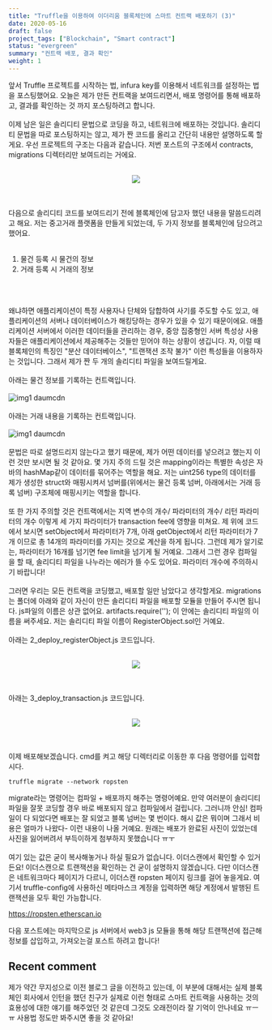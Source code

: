 ```yaml
---
title: "Truffle을 이용하여 이더리움 블록체인에 스마트 컨트랙 배포하기 (3)"
date: 2020-05-16
draft: false
project_tags: ["Blockchain", "Smart contract"]
status: "evergreen"
summary: "컨트랙 배포, 결과 확인"
weight: 1
---
```

앞서 Truffle 프로젝트를 시작하는 법, infura key를 이용해서 네트워크를 설정하는 법을 포스팅했어요. 오늘은 제가 만든 컨트랙을 보여드리면서, 배포 명령어를 통해 배포하고, 결과를 확인하는 것 까지 포스팅하려고 합니다. 
</br>
</br>
이제 남은 일은 솔리디티 문법으로 코딩을 하고, 네트워크에 배포하는 것입니다. 솔리디티 문법을 따로 포스팅하지는 않고, 제가 짠 코드를 올리고 간단히 내용만 설명하도록 할게요. 우선 프로젝트의 구조는 다음과 같습니다. 저번 포스트의 구조에서 contracts, migrations 디렉터리만 보여드리는 거에요.
</br>
</br>
<p align="center"><img src="https://user-images.githubusercontent.com/57793091/151474769-f89bf437-d032-4656-a35a-067b4d2fe36c.png"></p>
</br>
</br>
다음으로 솔리디티 코드를 보여드리기 전에 블록체인에 담고자 했던 내용을 말씀드리려고 해요. 저는 중고거래 플랫폼을 만들게 되었는데, 두 가지 정보를 블록체인에 담으려고 했어요.
</br>
</br>
 
1. 물건 등록 시 물건의 정보
2. 거래 등록 시 거래의 정보
</br>
</br>

왜냐하면 애플리케이션이 특정 사용자나 단체와 담합하여 사기를 주도할 수도 있고, 애플리케이션의 서버나 데이터베이스가 해킹당하는 경우가 있을 수 있기 때문이에요. 애플리케이션 서버에서 이러한 데이터들을 관리하는 경우, 중앙 집중형인 서버 특성상 사용자들은 애플리케이션에서 제공해주는 것들만 믿어야 하는 상황이 생깁니다. 자, 이럴 때 블록체인의 특징인 "분산 데이터베이스", "트랜잭션 조작 불가" 이런 특성들을 이용하자는 것입니다. 그래서 제가 짠 두 개의 솔리디티 파일을 보여드릴게요.
</br>
</br>
아래는 물건 정보를 기록하는 컨트랙입니다.
</br>
</br>
![img1 daumcdn](https://user-images.githubusercontent.com/57793091/151474904-71fcb6d4-1024-4e70-9abf-650bc496a2df.png)
</br>
</br>
아래는 거래 내용을 기록하는 컨트랙입니다.
</br>
</br>
![img1 daumcdn](https://user-images.githubusercontent.com/57793091/151474940-837c8064-1833-4821-8a27-b920a6d8a7e3.png)
</br>
</br>
문법은 따로 설명드리지 않는다고 했기 때문에, 제가 어떤 데이터를 넣으려고 했는지 이런 것만 보시면 될 것 같아요. 몇 가지 주의 드릴 것은 mapping이라는 특별한 속성은 자바의 hashMap같이 데이터를 묶어주는 역할을 해요. 저는 uint256 type의 데이터를 제가 생성한 struct와 매핑시켜서 넘버를(위에서는 물건 등록 넘버, 아래에서는 거래 등록 넘버) 구조체에 매핑시키는 역할을 합니다. 
</br>
</br>
또 한 가지 주의할 것은 컨트랙에서는 지역 변수의 개수/ 파라미터의 개수/ 리턴 파라미터의 개수 이렇게 세 가지 파라미터가 transaction fee에 영향을 미쳐요. 제 위에 코드에서 보시면 setObject에서 파라미터가 7개, 아래 getObject에서 리턴 파라미터가 7개 이므로 총 14개의 파라미터를 가지는 것으로 계산을 하게 됩니다. 그런데 제가 알기로는, 파라미터가 16개를 넘기면 fee limit을 넘기게 될 거예요. 그래서 그런 경우 컴파일을 할 때, 솔리디티 파일을 나누라는 에러가 뜰 수도 있어요. 파라미터 개수에 주의하시기 바랍니다!
</br>
</br>
그러면 우리는 모든 컨트랙을 코딩했고, 배포할 일만 남았다고 생각할게요. migrations는 폴더에 아래와 같이 자신이 만든 솔리디티 파일을 배포할 모듈을 만들어 주시면 됩니다. js파일의 이름은 상관 없어요. artifacts.require(''); 이 안에는 솔리디티 파일의 이름을 써주세요. 저는 솔리디티 파일 이름이 RegisterObject.sol인 거예요.
</br>
</br>
아래는 2_deploy_registerObject.js 코드입니다.
</br>
</br>
<p align="center"><img src="https://user-images.githubusercontent.com/57793091/151475249-daa05906-4fb9-4329-a82c-d6e510de7381.png"></p>
</br>
</br>
아래는 3_deploy_transaction.js 코드입니다.
</br>
</br>
<p align="center"><img src="https://user-images.githubusercontent.com/57793091/151475338-eac35d96-0468-4d61-b076-5bf20af9a4cb.png"></p>
</br>
</br>
이제 배포해보겠습니다. cmd를 켜고 해당 디렉터리로 이동한 후 다음 명령어를 입력합시다.

    truffle migrate --network ropsten

migrate라는 명령어는 컴파일 + 배포까지 해주는 명령어예요. 만약 여러분이 솔리디티 파일을 잘못 코딩할 경우 바로 배포되지 않고 컴파일에서 걸립니다. 그러니까 안심! 컴파일이 다 되었다면 배포는 잘 되었고 블록 넘버는 몇 번이다. 해시 값은 뭐이며 그래서 비용은 얼마가 나왔다- 이런 내용이 나올 거예요. 원래는 배포가 완료된 사진이 있었는데 사진을 잃어버려서 부득이하게 첨부하지 못했습니다 ㅠㅜ
</br>
</br>
여기 있는 값은 굳이 복사해놓거나 하실 필요가 없습니다. 이더스캔에서 확인할 수 있거든요! 이더스캔으로 트랜잭션을 확인하는 건 굳이 설명하지 않겠습니다. 다만 이더스캔은 네트워크마다 페이지가 다르니, 이더스캔 ropsten 페이지 링크를 걸어 놓을게요. 여기서 truffle-config에 사용하신 메타마스크 계정을 입력하면 해당 계정에서 발행된 트랜잭션을 모두 확인 가능합니다.

https://ropsten.etherscan.io

다음 포스트에는 마지막으로 js 서버에서 web3 js 모듈을 통해 해당 트랜잭션에 접근해 정보를 삽입하고, 가져오는걸 포스트 하려고 합니다!

## Recent comment
제가 약간 무지성으로 이전 블로그 글을 이전하고 있는데, 이 부분에 대해서는 실제 블록체인 회사에서 인턴을 했던 친구가 실제로 이런 형태로 스마트 컨트랙을 사용하는 것의 효용성에 대한 얘기를 해주었던 것 같은데 그것도 오래전이라 잘 기억이 안나네요 ㅠㅡㅠ 사용법 정도만 봐주시면 좋을 것 같아요!